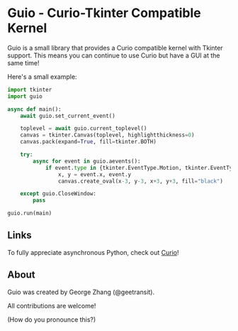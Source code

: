 Guio - Curio-Tkinter Compatible Kernel
======================================
Guio is a small library that provides a Curio compatible kernel with Tkinter support. This means you can continue to use Curio but have a GUI at the same time!

Here's a small example:

```python
import tkinter
import guio

async def main():
    await guio.set_current_event()

    toplevel = await guio.current_toplevel()
    canvas = tkinter.Canvas(toplevel, highlightthickness=0)
    canvas.pack(expand=True, fill=tkinter.BOTH)

    try:
        async for event in guio.aevents():
            if event.type in {tkinter.EventType.Motion, tkinter.EventType.Enter}:
                x, y = event.x, event.y
                canvas.create_oval(x-3, y-3, x+3, y+3, fill="black")

    except guio.CloseWindow:
        pass

guio.run(main)
```

Links
-----
To fully appreciate asynchronous Python, check out [Curio](https://github.com/dabeaz/curio "curio - concurrent I/O")!

About
-----
Guio was created by George Zhang (@geetransit).

All contributions are welcome!

(How do you pronounce this?)
